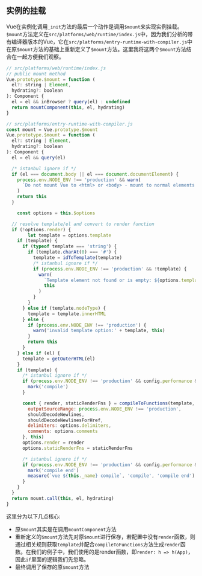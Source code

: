## 实例的挂载
Vue在实例化调用`_init`方法的最后一个动作是调用`$mount`来实现实例挂载。`$mount`方法定义在`src/platforms/web/runtime/index.js`中，因为我们分析的带有编译器版本的Vue，它在`src/platforms/entry-runtime-with-compiler.js`中在原`$mount`方法的基础上重新定义了`$mount`方法。这里我将这两个`$mount`方法结合在一起方便我们观察。
```js
// src/platforms/web/runtime/index.js
// public mount method
Vue.prototype.$mount = function (
  el?: string | Element,
  hydrating?: boolean
): Component {
  el = el && inBrowser ? query(el) : undefined
  return mountComponent(this, el, hydrating)
}

// src/platforms/entry-runtime-with-compiler.js
const mount = Vue.prototype.$mount
Vue.prototype.$mount = function (
  el?: string | Element,
  hydrating?: boolean
): Component {
  el = el && query(el)

  /* istanbul ignore if */
  if (el === document.body || el === document.documentElement) {
    process.env.NODE_ENV !== 'production' && warn(
      `Do not mount Vue to <html> or <body> - mount to normal elements instead.`
    )
    return this
  }

	const options = this.$options

  // resolve template/el and convert to render function
  if (!options.render) {
		let template = options.template
    if (template) {
      if (typeof template === 'string') {
        if (template.charAt(0) === '#') {
          template = idToTemplate(template)
          /* istanbul ignore if */
          if (process.env.NODE_ENV !== 'production' && !template) {
            warn(
              `Template element not found or is empty: ${options.template}`,
              this
            )
          }
        }
      } else if (template.nodeType) {
        template = template.innerHTML
      } else {
        if (process.env.NODE_ENV !== 'production') {
          warn('invalid template option:' + template, this)
        }
        return this
      }
    } else if (el) {
      template = getOuterHTML(el)
    }
    if (template) {
      /* istanbul ignore if */
      if (process.env.NODE_ENV !== 'production' && config.performance && mark) {
        mark('compile')
      }

      const { render, staticRenderFns } = compileToFunctions(template, {
        outputSourceRange: process.env.NODE_ENV !== 'production',
        shouldDecodeNewlines,
        shouldDecodeNewlinesForHref,
        delimiters: options.delimiters,
        comments: options.comments
      }, this)
      options.render = render
      options.staticRenderFns = staticRenderFns

      /* istanbul ignore if */
      if (process.env.NODE_ENV !== 'production' && config.performance && mark) {
        mark('compile end')
        measure(`vue ${this._name} compile`, 'compile', 'compile end')
      }
    }
  }
  return mount.call(this, el, hydrating)
}
```
这里分为以下几点核心:
- 原`$mount`其实是在调用`mountComponent`方法
- 重新定义的`$mount`方法先对原`$mount`进行保存，若配置中没有`render`函数，则通过相关规则获取`template`并配合`compileToFunctions`方法生成`render`函数。在我们的例子中，我们使用的是render函数，即`render: h => h(App)`，因此`if`里面的逻辑我们先忽略。
- 最终调用了保存的原`$mount`方法
